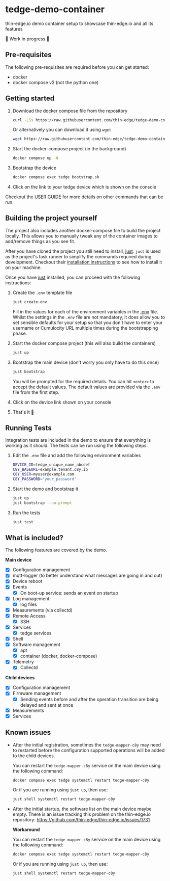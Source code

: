 # tedge-demo-container

thin-edge.io demo container setup to showcase thin-edge.io and all its features

🚧 Work in progress 🚧

## Pre-requisites

The following pre-requisites are required before you can get started:

* docker
* docker compose v2 (not the python one)

## Getting started

1. Download the docker compose file from the repository

    ```sh
    curl -LSs https://raw.githubusercontent.com/thin-edge/tedge-demo-container/main/demos/docker-compose/device/docker-compose.yaml > docker-compose.yaml
    ```

    Or alternatively you can download it using `wget`

    ```sh
    wget https://raw.githubusercontent.com/thin-edge/tedge-demo-container/main/demos/docker-compose/device/docker-compose.yaml
    ```

2. Start the docker-compose project (in the background)

    ```sh
    docker compose up -d
    ```

3. Bootstrap the device

    ```sh
    docker compose exec tedge bootstrap.sh
    ```

4. Click on the link to your tedge device which is shown on the console


Checkout the [USER GUIDE](./docs/USER_GUIDE.md) for more details on other commands that can be run.


## Building the project yourself

The project also includes another docker-compose file to build the project locally. This allows you to manually tweak any of the container images to add/remove things as you see fit.

After you have cloned the project you still need to install, [just](https://github.com/casey/just). `just` is used as the project's task runner to simplify the commands required during development. Checkout their [installation instructions](https://just.systems/man/en/chapter_1.html) to see how to install it on your machine.

Once you have [just](https://github.com/casey/just) installed, you can proceed with the following instructions:

1. Create the `.env` template file

    ```sh
    just create-env
    ```

    Fill in the values for each of the environment variables in the [.env](./.env) file. Whilst the settings in the `.env` file are not mandatory, it does allow you to set sensible defaults for your setup so that you don't have to enter your username or Cumulocity URL multiple times during the bootstrapping phase.

2. Start the docker compose project (this will also build the containers)

    ```sh
    just up
    ```

3. Bootstrap the main device (don't worry you only have to do this once)

    ```sh
    just bootstrap
    ```

    You will be prompted for the required details. You can hit `<enter>` to accept the default values. The default values are provided via the `.env` file from the first step.

4. Click on the device link shown on your console

5. That's it 🚀

## Running Tests

Integration tests are included in the demo to ensure that everything is working as it should. The tests can be run using the following steps:

1. Edit the `.env` file and add the following environment variables

    ```sh
    DEVICE_ID=tedge_unique_name_abcdef
    C8Y_BASEURL=example.tenant.c8y.io
    C8Y_USER=myuser@example.com
    C8Y_PASSWORD="your_password"
    ```

2. Start the demo and bootstrap it

    ```sh
    just up
    just bootstrap --no-prompt
    ```

3. Run the tests

    ```sh
    just test
    ```

## What is included?

The following features are covered by the demo.

**Main device**

* [x] Configuration management
* [x] mqtt-logger (to better understand what messages are going in and out)
* [x] Device reboot
* [x] Events
    * [x] On boot-up service: sends an event on startup
* [x] Log management
    * [x] log files
* [x] Measurements (via collectd)
* [x] Remote Access
    * [x] SSH
* [x] Services
    * [x] tedge services
* [x] Shell
* [x] Software management
    * [x] apt
    * [x] container (docker, docker-compose)
* [x] Telemetry
    * [x] Collectd

**Child devices**

* [x] Configuration management
* [x] Firmware management
    * [x] Sending events before and after the operation transition are being delayed and sent at once
* [x] Measurements
* [x] Services

## Known issues

* After the initial registration, sometimes the `tedge-mapper-c8y` may need to restarted before the configuration supported operations will be added to the child devices.
    
    You can restart the `tedge-mapper-c8y` service on the main device using the following command:

    ```sh
    docker compose exec tedge systemctl restart tedge-mapper-c8y
    ```

    Or if you are running using `just up`, then use:

    ```sh
    just shell systemctl restart tedge-mapper-c8y
    ```

* After the initial startup, the software list on the main device maybe empty. There is an issue tracking this problem on the thin-edge.io repository: https://github.com/thin-edge/thin-edge.io/issues/1731

    **Workaround**

    You can restart the `tedge-mapper-c8y` service on the main device using the following command:

    ```sh
    docker compose exec tedge systemctl restart tedge-mapper-c8y
    ```

    Or if you are running using `just up`, then use:

    ```sh
    just shell systemctl restart tedge-mapper-c8y
    ```
